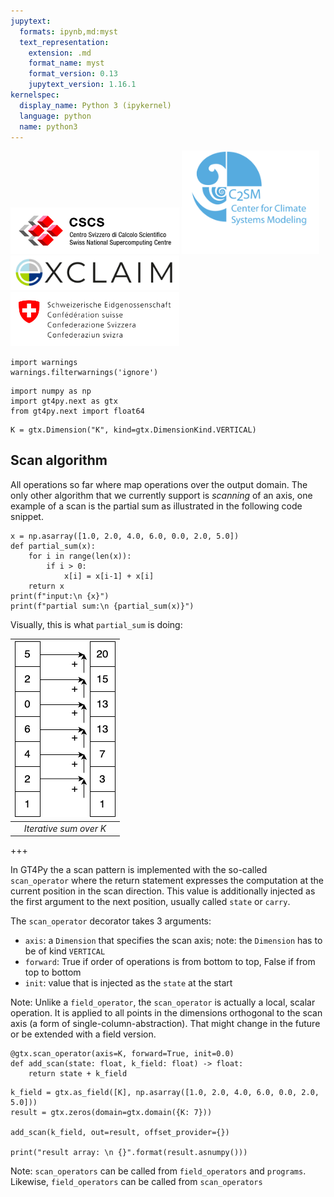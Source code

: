 ```yaml
---
jupytext:
  formats: ipynb,md:myst
  text_representation:
    extension: .md
    format_name: myst
    format_version: 0.13
    jupytext_version: 1.16.1
kernelspec:
  display_name: Python 3 (ipykernel)
  language: python
  name: python3
---
```


<img src="logos/cscs_logo.jpeg" alt="cscs" style="width:270px;"/> <img src="logos/c2sm_logo.gif" alt="c2sm" style="width:220px;"/>
<img src="logos/exclaim_logo.png" alt="exclaim" style="width:270px;"/> <img src="logos/mch_logo.svg" alt="mch" style="width:270px;"/>

```{code-cell} ipython3
import warnings
warnings.filterwarnings('ignore')
```

```{code-cell} ipython3
import numpy as np
import gt4py.next as gtx
from gt4py.next import float64
```

```{code-cell} ipython3
K = gtx.Dimension("K", kind=gtx.DimensionKind.VERTICAL)
```

## Scan algorithm

All operations so far where map operations over the output domain. The only other algorithm that we currently support is _scanning_ of an axis, one example of a scan is the partial sum as illustrated in the following code snippet.

```{code-cell} ipython3
x = np.asarray([1.0, 2.0, 4.0, 6.0, 0.0, 2.0, 5.0])
def partial_sum(x):
    for i in range(len(x)):
        if i > 0:
            x[i] = x[i-1] + x[i]
    return x
print(f"input:\n {x}")
print(f"partial sum:\n {partial_sum(x)}")
```

Visually, this is what `partial_sum` is doing:

| ![scan_operator](../images/scan_operator.png) |
| :-------------------------------------------: |
|            _Iterative sum over K_             |

+++

In GT4Py the a scan pattern is implemented with the so-called `scan_operator` where the return statement expresses the computation at the current position in the scan direction. This value is additionally injected as the first argument to the next position, usually called `state` or `carry`.

The `scan_operator` decorator takes 3 arguments:

- `axis`: a `Dimension` that specifies the scan axis; note: the `Dimension` has to be of kind `VERTICAL`
- `forward`: True if order of operations is from bottom to top, False if from top to bottom
- `init`: value that is injected as the `state` at the start

Note: Unlike a `field_operator`, the `scan_operator` is actually a local, scalar operation. It is applied to all points in the dimensions orthogonal to the scan axis (a form of single-column-abstraction). That might change in the future or be extended with a field version.

```{code-cell} ipython3
@gtx.scan_operator(axis=K, forward=True, init=0.0)
def add_scan(state: float, k_field: float) -> float:
    return state + k_field
```

```{code-cell} ipython3
k_field = gtx.as_field([K], np.asarray([1.0, 2.0, 4.0, 6.0, 0.0, 2.0, 5.0]))
result = gtx.zeros(domain=gtx.domain({K: 7}))

add_scan(k_field, out=result, offset_provider={})

print("result array: \n {}".format(result.asnumpy()))
```

Note: `scan_operators` can be called from `field_operators` and `programs`. Likewise, `field_operators` can be called from `scan_operators`

```{code-cell} ipython3

```
